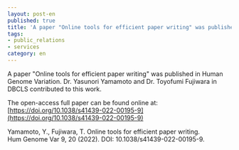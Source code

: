 ```yaml
---
layout: post-en
published: true
title: 'A paper "Online tools for efficient paper writing" was published in Human Genome Variation.'
tags:
- public_relations
- services
category: en
---
```

A paper "Online tools for efficient paper writing" was published in Human Genome Variation. Dr. Yasunori Yamamoto and Dr. Toyofumi
Fujiwara in DBCLS contributed to this work.<br/>

The open-access full paper can be found online at:<br/>
[https://doi.org/10.1038/s41439-022-00195-9](https://doi.org/10.1038/s41439-022-00195-9)

Yamamoto, Y., Fujiwara, T. Online tools for efficient paper writing.<br/>
Hum Genome Var 9, 20 (2022). DOI: 10.1038/s41439-022-00195-9.
